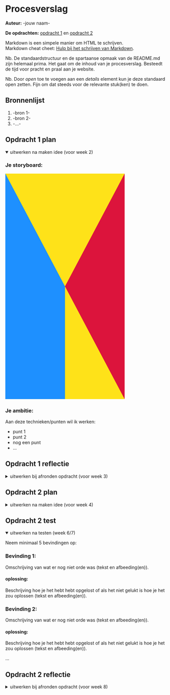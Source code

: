 # Procesverslag
**Auteur:** -jouw naam-

**De opdrachten:** [opdracht 1](opdracht1/index.html) en [opdracht 2](opdracht2/index.html)


Markdown is een simpele manier om HTML te schrijven.  
Markdown cheat cheet: [Hulp bij het schrijven van Markdown](https://github.com/adam-p/markdown-here/wiki/Markdown-Cheatsheet).

Nb. De standaardstructuur en de spartaanse opmaak van de README.md zijn helemaal prima. Het gaat om de inhoud van je procesverslag. Besteedt de tijd voor pracht en praal aan je website.

Nb. Door *open* toe te voegen aan een *details* element kun je deze standaard open zetten. Fijn om dat steeds voor de relevante stuk(ken) te doen.



## Bronnenlijst
  1. -bron 1-
  2. -bron 2-
  3. -...-



## Opdracht 1 plan

<details open>
  <summary>uitwerken na maken idee (voor week 2)</summary>

  ### Je storyboard:
  <img src="readme-images/dummy-plaatje.svg" width="375px" alt="storyboard voor opdracht 1">

  ### Je ambitie: 
  Aan deze technieken/punten wil ik werken:
  - punt 1
  - punt 2
  - nog een punt
  - ...
 
</details>



## Opdracht 1 reflectie

<details>
  <summary>uitwerken bij afronden opdracht (voor week 3)</summary>

  ### Je uitkomst - karakteristiek screenshot(s):
  <img src="readme-images/dummy-plaatje.svg" width="375px" alt="uitomst opdracht 1">

  ### Dit ging goed/Heb ik geleerd: 
  Korte omschrijving met plaatje(s)
  <img src="readme-images/dummy-plaatje.svg" width="375px" alt="top">

  ### Dit was lastig/Is niet gelukt:
  Korte omschrijving met plaatje(s)
  <img src="readme-images/dummy-plaatje.svg" width="375px" alt="bummer">
 
</details>



## Opdracht 2 plan

<details>
  <summary>uitwerken na maken idee (voor week 4)</summary>

  ### Je ontwerp:
  <img src="readme-images/dummy-plaatje.svg" width="375px" alt="ontwerp opdracht 2">

  ### Je ambitie: 
  Aan deze technieken/punten wil ik werken:
  - punt 1
  - punt 2
  - nog een punt
  - ...
 
</details>



## Opdracht 2 test

<details open>
  <summary>uitwerken na testen (week 6/7)</summary>

  Neem minimaal 5 bevindingen op:



  ### Bevinding 1:
  Omschrijving van wat er nog niet orde was (tekst en afbeeding(en)).

  #### oplossing:
  Beschrijving hoe je het hebt hebt opgelost of als het niet gelukt is hoe je het zou oplossen (tekst en afbeeding(en)).



  ### Bevinding 2:
  Omschrijving van wat er nog niet orde was (tekst en afbeeding(en)).

  #### oplossing:
  Beschrijving hoe je het hebt hebt opgelost of als het niet gelukt is hoe je het zou oplossen (tekst en afbeeding(en)).



  ...



 
</details>



## Opdracht 2 reflectie

<details>
  <summary>uitwerken bij afronden opdracht (voor week 8)</summary>

  ### Je uitkomst - karakteristiek screenshot(s):
  <img src="readme-images/dummy-plaatje.svg" width="375px" alt="uitkomst opdracht 2">

  ### Dit ging goed/Heb ik geleerd: 
  Korte omschrijving met plaatje(s)
  <img src="readme-images/dummy-plaatje.svg" width="375px" alt="top">

  ### Dit was lastig/Is niet gelukt:
  Korte omschrijving met plaatje(s)
  <img src="readme-images/dummy-plaatje.svg" width="375px" alt="bummer">
 
</details>